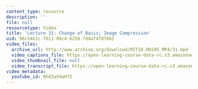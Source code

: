 ```yaml
---
content_type: resource
description: ''
file: null
resourcetype: Video
title: 'Lecture 31: Change of Basis; Image Compression'
uid: 96c54e1c-7611-00c4-b258-7ddaf4f876b2
video_files:
  archive_url: http://www.archive.org/download/MIT18.06S05_MP4/31.mp4
  video_captions_file: https://open-learning-course-data-rc.s3.amazonaws.com/18-06sc-linear-algebra-fall-2011/cd3adee54ac954a380b21ea51036c8ca_0h43aV4aH7I.vtt
  video_thumbnail_file: null
  video_transcript_file: https://open-learning-course-data-rc.s3.amazonaws.com/18-06sc-linear-algebra-fall-2011/2c2725cfd10398f6bd17434648b447fc_0h43aV4aH7I.pdf
video_metadata:
  youtube_id: 0h43aV4aH7I
---
```

